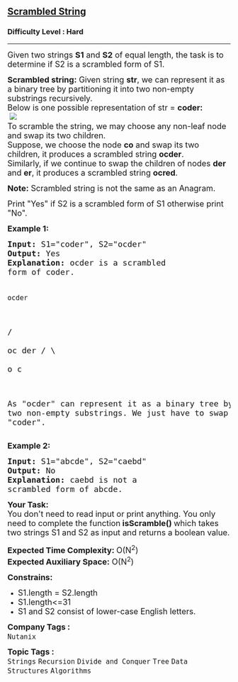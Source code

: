 <h2><a href="https://practice.geeksforgeeks.org/problems/scrambled-string/1?page=1&difficulty[]=2&category[]=Recursion&sortBy=submissions">Scrambled String</a></h2><h3>Difficulty Level : Hard</h3><hr><div class="problems_problem_content__Xm_eO"><p><span style="font-size: 18px;">Given two strings&nbsp;<strong>S1</strong>&nbsp;and&nbsp;<strong>S2</strong>&nbsp;of equal length, the task is to determine if S2 is a scrambled form of S1.</span></p>
<p><span style="font-size: 18px;"><strong>Scrambled string:</strong>&nbsp;Given string&nbsp;<strong>str</strong>, we can represent it as a binary tree&nbsp;by partitioning it into two non-empty substrings recursively.<br>Below is one possible representation of str = <strong>coder:</strong><br>&nbsp;</span><img src="https://media.geeksforgeeks.org/img-practice/PROD/addEditProblem/707514/Web/Other/5360f3bd-09bb-4f9d-9c84-be3844091359_1685087790.png"><br><span style="font-size: 18px;">To scramble the string, we may choose any non-leaf node and swap its two children.&nbsp;<br>Suppose, we choose the node <strong>co</strong> and swap its two children, it produces a scrambled string <strong>ocder</strong>.<br>Similarly, if we continue to swap the children of nodes <strong>der</strong> and <strong>er</strong>, it produces a scrambled string <strong>ocred</strong>.</span></p>
<p><span style="font-size: 18px;"><strong>Note:</strong>&nbsp;Scrambled string is not the same as an Anagram.</span></p>
<p><span style="font-size: 18px;">Print "Yes" if S2 is a scrambled form of S1 otherwise print "No".</span></p>
<p><span style="font-size: 18px;"><strong>Example 1:</strong></span></p>
<pre><span style="font-size: 18px;"><strong>Input:</strong> S1="coder", S2="ocder"
<strong>Output:</strong> Yes
<strong>Explanation:</strong> ocder is a scrambled 
form of coder.

    ocder
   /    \
  oc    der
 / \    
o   c  

As "ocder" can represent it 
as a binary tree by partitioning 
it into two non-empty substrings.
We just have to swap 'o' and 'c' 
to get "coder".</span>
</pre>
<p><span style="font-size: 18px;"><strong>Example 2:</strong></span></p>
<pre><span style="font-size: 18px;"><strong>Input:</strong> S1="abcde", S2="caebd" 
<strong>Output:</strong> No
<strong>Explanation:</strong> caebd is not a 
scrambled form of abcde.</span></pre>
<p><span style="font-size: 18px;"><strong>Your Task:</strong><br>You don't need to read input or print anything.&nbsp;You only need to complete the function<strong>&nbsp;isScramble</strong><strong>()&nbsp;</strong>which takes two strings S1 and S2&nbsp;as input and returns a boolean value.</span></p>
<p><span style="font-size: 18px;"><strong>Expected Time Complexity:&nbsp;</strong>O(N<sup>2</sup>)<br><strong>Expected Auxiliary Space:</strong>&nbsp;O(N<sup>2</sup>)</span></p>
<p><strong><span style="font-size: 18px;">Constrains:&nbsp;</span></strong></p>
<ul>
<li><span style="font-size: 18px;">S1.length = S2.length</span></li>
<li><span style="font-size: 18px;">S1.length&lt;=31</span></li>
<li><span style="font-size: 18px;">S1 and S2 consist of lower-case English letters.</span></li>
</ul></div><p><span style=font-size:18px><strong>Company Tags : </strong><br><code>Nutanix</code>&nbsp;<br><p><span style=font-size:18px><strong>Topic Tags : </strong><br><code>Strings</code>&nbsp;<code>Recursion</code>&nbsp;<code>Divide and Conquer</code>&nbsp;<code>Tree</code>&nbsp;<code>Data Structures</code>&nbsp;<code>Algorithms</code>&nbsp;